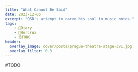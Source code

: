 ```yaml
---
title: "What Cannot Be Said"
date: 2023-12-05
excerpt: "QSD's attempt to carve his soul in music notes."
tags:
    - 📘Diary
    - 💍Horcrux
    - 🗒TODO
header:
  overlay_image: cover/posts/prague-theatre-stage-3v1.jpg
  overlay_filter: 0.3
---
```


#TODO